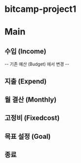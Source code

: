 # bitcamp-project1

# Main
 
## 수입 (Income)
-- 기존 예산 (Budget) 에서 변경 --
## 지출 (Expend)
## 월 결산 (Monthly)
## 고정비 (Fixedcost)
## 목표 설정 (Goal)
## 종료
